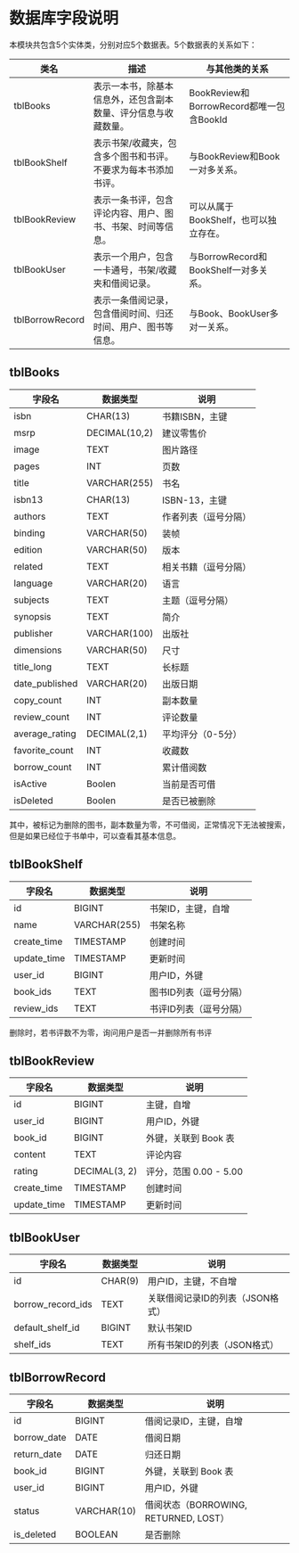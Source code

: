 # 数据库字段说明

本模块共包含5个实体类，分别对应5个数据表。5个数据表的关系如下：

| 类名            | 描述                                                           | 与其他类的关系                           |
| --------------- | -------------------------------------------------------------- | ---------------------------------------- |
| tblBooks        | 表示一本书，除基本信息外，还包含副本数量、评分信息与收藏数量。 | BookReview和BorrowRecord都唯一包含BookId |
| tblBookShelf    | 表示书架/收藏夹，包含多个图书和书评。不要求为每本书添加书评。  | 与BookReview和Book一对多关系。           |
| tblBookReview   | 表示一条书评，包含评论内容、用户、图书、书架、时间等信息。     | 可以从属于BookShelf，也可以独立存在。    |
| tblBookUser     | 表示一个用户，包含一卡通号，书架/收藏夹和借阅记录。            | 与BorrowRecord和BookShelf一对多关系。    |
| tblBorrowRecord | 表示一条借阅记录，包含借阅时间、归还时间、用户、图书等信息。   | 与Book、BookUser多对一关系。             |

## tblBooks

| 字段名         | 数据类型      | 说明                 |
| -------------- | ------------- | -------------------- |
| isbn           | CHAR(13)      | 书籍ISBN，主键       |
| msrp           | DECIMAL(10,2) | 建议零售价           |
| image          | TEXT          | 图片路径             |
| pages          | INT           | 页数                 |
| title          | VARCHAR(255)  | 书名                 |
| isbn13         | CHAR(13)      | ISBN-13，主键        |
| authors        | TEXT          | 作者列表（逗号分隔） |
| binding        | VARCHAR(50)   | 装帧                 |
| edition        | VARCHAR(50)   | 版本                 |
| related        | TEXT          | 相关书籍（逗号分隔） |
| language       | VARCHAR(20)   | 语言                 |
| subjects       | TEXT          | 主题（逗号分隔）     |
| synopsis       | TEXT          | 简介                 |
| publisher      | VARCHAR(100)  | 出版社               |
| dimensions     | VARCHAR(50)   | 尺寸                 |
| title_long     | TEXT          | 长标题               |
| date_published | VARCHAR(20)   | 出版日期             |
| copy_count     | INT           | 副本数量             |
| review_count   | INT           | 评论数量             |
| average_rating | DECIMAL(2,1)  | 平均评分（0-5分）    |
| favorite_count | INT           | 收藏数               |
| borrow_count   | INT           | 累计借阅数           |
| isActive       | Boolen        | 当前是否可借         |
| isDeleted      | Boolen        | 是否已被删除         |

其中，被标记为删除的图书，副本数量为零，不可借阅，正常情况下无法被搜索，但是如果已经位于书单中，可以查看其基本信息。

## tblBookShelf

| 字段名      | 数据类型     | 说明                   |
| ----------- | ------------ | ---------------------- |
| id          | BIGINT       | 书架ID，主键，自增     |
| name        | VARCHAR(255) | 书架名称               |
| create_time | TIMESTAMP    | 创建时间               |
| update_time | TIMESTAMP    | 更新时间               |
| user_id     | BIGINT       | 用户ID，外键           |
| book_ids    | TEXT         | 图书ID列表（逗号分隔） |
| review_ids  | TEXT         | 书评ID列表（逗号分隔） |

删除时，若书评数不为零，询问用户是否一并删除所有书评

## tblBookReview

| 字段名      | 数据类型      | 说明                   |
| ----------- | ------------- | ---------------------- |
| id          | BIGINT        | 主键，自增             |
| user_id     | BIGINT        | 用户ID，外键           |
| book_id     | BIGINT        | 外键，关联到 Book 表   |
| content     | TEXT          | 评论内容               |
| rating      | DECIMAL(3, 2) | 评分，范围 0.00 - 5.00 |
| create_time | TIMESTAMP     | 创建时间               |
| update_time | TIMESTAMP     | 更新时间               |

## tblBookUser

| 字段名            | 数据类型 | 说明                             |
| ----------------- | -------- | -------------------------------- |
| id                | CHAR(9)  | 用户ID，主键，不自增             |
| borrow_record_ids | TEXT     | 关联借阅记录ID的列表（JSON格式） |
| default_shelf_id  | BIGINT   | 默认书架ID                       |
| shelf_ids         | TEXT     | 所有书架ID的列表（JSON格式）     |

## tblBorrowRecord

| 字段名      | 数据类型    | 说明                                  |
| ----------- | ----------- | ------------------------------------- |
| id          | BIGINT      | 借阅记录ID，主键，自增                |
| borrow_date | DATE        | 借阅日期                              |
| return_date | DATE        | 归还日期                              |
| book_id     | BIGINT      | 外键，关联到 Book 表                  |
| user_id     | BIGINT      | 用户ID，外键                          |
| status      | VARCHAR(10) | 借阅状态（BORROWING, RETURNED, LOST） |
| is_deleted  | BOOLEAN     | 是否删除                              |
